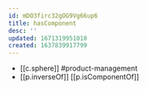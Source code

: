 ```yaml
---
id: mDO3firc32gOG9Vg66up6
title: hasComponent
desc: ''
updated: 1671319951010
created: 1637839917799
---
```




- [[c.sphere]] #product-management
- [[p.inverseOf]] [[p.isComponentOf]]